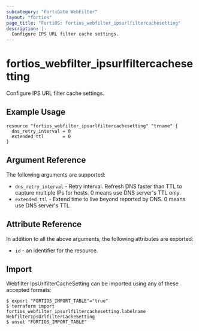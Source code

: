 ```yaml
---
subcategory: "FortiGate WebFilter"
layout: "fortios"
page_title: "FortiOS: fortios_webfilter_ipsurlfiltercachesetting"
description: |-
  Configure IPS URL filter cache settings.
---
```


# fortios_webfilter_ipsurlfiltercachesetting
Configure IPS URL filter cache settings.

## Example Usage

```hcl
resource "fortios_webfilter_ipsurlfiltercachesetting" "trname" {
  dns_retry_interval = 0
  extended_ttl       = 0
}
```

## Argument Reference


The following arguments are supported:

* `dns_retry_interval` - Retry interval. Refresh DNS faster than TTL to capture multiple IPs for hosts. 0 means use DNS server's TTL only.
* `extended_ttl` - Extend time to live beyond reported by DNS. 0 means use DNS server's TTL


## Attribute Reference

In addition to all the above arguments, the following attributes are exported:
* `id` - an identifier for the resource.

## Import

Webfilter IpsUrlfilterCacheSetting can be imported using any of these accepted formats:
```
$ export "FORTIOS_IMPORT_TABLE"="true"
$ terraform import fortios_webfilter_ipsurlfiltercachesetting.labelname WebfilterIpsUrlfilterCacheSetting
$ unset "FORTIOS_IMPORT_TABLE"
```
